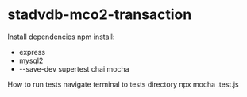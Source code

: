 # stadvdb-mco2-transaction

Install dependencies
npm install:
- express
- mysql2
- --save-dev supertest chai mocha

How to run tests
navigate terminal to tests directory
npx mocha <testname>.test.js
